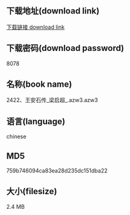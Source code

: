 ## 下载地址(download link)
[下载链接 download link](https://voluble-croquembouche-d321dc.netlify.app/?s=2422%E3%80%81%E7%8E%8B%E5%AE%89%E7%9F%B3%E4%BC%A0_%E6%A2%81%E5%90%AF%E8%B6%85_.azw3)

## 下载密码(download password)
8078

## 名称(book name)
2422、王安石传_梁启超_.azw3.azw3

## 语言(language)
chinese

## MD5
759b746094ca83ea28d235dc151dba22

## 大小(filesize)
2.4 MB
